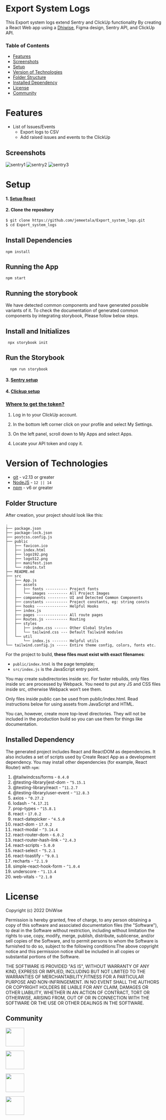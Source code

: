 # Export System Logs
This Export system logs extend Sentry and ClickUp functionality  By creating a React Web app using a [Dhiwise](dhiwise.com), Figma design, Sentry API, and ClickUp API.



### Table of Contents
- [Features](#features)
- [Screenshots](#screenshots)
- [Setup](#setup)
- [Version of Technologies](#version-of-technologies)
- [Folder Structure](#folder-structure)
- [Installed Dependency](#Installed-Dependency)
- [License](#license)
- [Community](#community)

# Features
<ul>


<li>
List of Issues/Events
<ul>
<li>Export logs to CSV </li>
<li>Add raised issues and events to the ClickUp</li>
</ul>
</li>


</ul>

## Screenshots

![sentry1](https://user-images.githubusercontent.com/112460608/189822505-0ea9c9a7-366d-4c97-9f18-91ffd726a3e7.png)
![sentry2](https://user-images.githubusercontent.com/112460608/189822521-8a4396f1-a659-4943-9791-031a0dc286af.png)
![sentry3](https://user-images.githubusercontent.com/112460608/189822535-c4a4a40c-a2dc-46a4-b2a3-4771be0a35b7.png)

# Setup

#### 1. [Setup React](https://reactjs.org/docs/getting-started.html)


#### 2. Clone the repository
```sh
$ git clone https://github.com/jemeetala/Export_system_logs.git
$ cd Export_system_logs
```
## Install Dependencies

    npm install
## Running the App

    npm start

## Running the storybook

We have detected common components and have generated possible variants of it. To check the documentation of generated common components by integrating storybook, Please follow below steps.

## Install and Initializes

     npx storybook init

## Run the Storybook

      npm run storybook

#### 3. [Sentry setup](https://docs.sentry.io/api/auth/)

#### 4. [Clickup setup](https://clickup.com/api)
    

<h3><u>Where to get the token?</u></h3>

  1. Log in to your ClickUp account.

  2. In the bottom left corner click on your profile and select My Settings.

  3. On the left panel, scroll down to My Apps and select Apps.

  4. Locate your API token and copy it.



# Version of Technologies

- [git](https://git-scm.com/) - v2.13 or greater
- [NodeJS](https://nodejs.org/en/) - `12 || 14 `
- [npm](https://www.npmjs.com/) - v6 or greater


## Folder Structure

After creation, your project should look like this:

```
.
├── package.json
├── package-lock.json
├── postcss.config.js
├── public
│   ├── favicon.ico
│   ├── index.html
│   ├── logo192.png
│   ├── logo512.png
│   ├── manifest.json
│   └── robots.txt
├── README.md
├── src
│   ├── App.js
│   ├── assets
│   │   ├── fonts ---------- Project fonts
│   │   └── images --------- All Project Images
│   ├── components --------- UI and Detected Common Components
│   ├── constants ---------- Project constants, eg: string consts
│   ├── hooks -------------- Helpful Hooks
│   ├── index.js
│   ├── pages -------------- All route pages
│   ├── Routes.js ---------- Routing
│   ├── styles
│   │   ├── index.css ------ Other Global Styles
│   │   └── tailwind.css --- Default Tailwind modules
│   └── util
│       └── index.js ------- Helpful utils
└── tailwind.config.js ----- Entire theme config, colors, fonts etc.
```

For the project to build, **these files must exist with exact filenames**:

- `public/index.html` is the page template;
- `src/index.js` is the JavaScript entry point.

You may create subdirectories inside src. For faster rebuilds, only files inside src are processed by Webpack.
You need to put any JS and CSS files inside src, otherwise Webpack won’t see them.

Only files inside public can be used from public/index.html.
Read instructions below for using assets from JavaScript and HTML.

You can, however, create more top-level directories.
They will not be included in the production build so you can use them for things like documentation.

## Installed Dependency

The generated project includes React and ReactDOM as dependencies. It also includes a set of scripts used by Create React App as a development dependency. You may install other dependencies (for example, React Router) with `npm`:


   1. @tailwindcss/forms - `0.4.0`   
   2. @testing-library/jest-dom - `^5.15.1`
   3. @testing-library/react - `^11.2.7`
   4. @testing-library/user-event - `^12.8.3`
   5. axios - `^0.27.2`
   6. lodash - `^4.17.21`
   7. prop-types - `^15.8.1`
   8. react - `17.0.2`
   9. react-datepicker - `^4.5.0`
   10. react-dom - `17.0.2`
   11. react-modal - `^3.14.4`
   12. react-router-dom - `6.0.2`
   13. react-router-hash-link - `^2.4.3`
   14. react-scripts - `5.0.0`
   15. react-select - `^5.2.1`
   16. react-toastify - `^9.0.1`
   17. recharts - `^2.1.9`
   18. simple-react-hook-form - `^1.0.4`
   19. underscore - `^1.13.4`
   20. web-vitals - `^2.1.0`
   
# License

Copyright (c) 2022 DhiWise

Permission is hereby granted, free of charge, to any person obtaining a copy of this software and associated documentation files (the "Software"), to deal in the Software without restriction, including without limitation the rights to use, copy, modify, merge, publish, distribute, sublicense, and/or sell copies of the Software, and to permit persons to whom the Software is furnished to do so, subject to the following conditions:The above copyright notice and this permission notice shall be included in all copies or substantial portions of the Software.

THE SOFTWARE IS PROVIDED "AS IS", WITHOUT WARRANTY OF ANY KIND, EXPRESS OR IMPLIED, INCLUDING BUT NOT LIMITED TO THE WARRANTIES OF MERCHANTABILITY,FITNESS FOR A PARTICULAR PURPOSE AND NON-INFRINGEMENT. IN NO EVENT SHALL THE AUTHORS OR COPYRIGHT HOLDERS BE LIABLE FOR ANY CLAIM, DAMAGES OR OTHER LIABILITY, WHETHER IN AN ACTION OF CONTRACT, TORT OR OTHERWISE, ARISING FROM,
OUT OF OR IN CONNECTION WITH THE SOFTWARE OR THE USE OR OTHER DEALINGS IN THE SOFTWARE.

## Community

<a href="https://twitter.com/dhiwise"><img src="https://user-images.githubusercontent.com/35039342/55471524-8e24cb00-5627-11e9-9389-58f3d4419153.png" width="60"></a>

<a href="https://discord.com/invite/rFMnCG5MZ7"><img src="https://user-images.githubusercontent.com/47489894/183043664-b01aac56-0372-458a-bde9-3f2a6bded21b.png" width="60"></a>

<a href="https://www.dhiwise.com/"><img src="https://global-uploads.webflow.com/618e36726d3c0f19c9284e56/62383865d5477f2e4f6b6e2e_main-monogram-p-500.png" width="60"></a>


<a href="https://www.youtube.com/c/DhiWise"><img src="https://www.gstatic.com/youtube/img/promos/growth/e627e007b3838086012608ef9370c211889f46b95b2335af722b53a2e49a0cd6_122x56.webp" width="60"></a>



